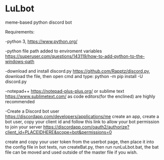 # LuLbot
meme-based python discord bot

Requirements:

-python 3, https://www.python.org/

-python file path added to enviroment variables https://superuser.com/questions/143119/how-to-add-python-to-the-windows-path

-download and install discord.py https://github.com/Rapptz/discord.py, download the file, then open cmd and type:
python -m pip install -U discord.py

-notepad++ https://notepad-plus-plus.org/ or sublime text https://www.sublimetext.com/ as code editors(for the enclined) are highly recommended

-Create a Discord bot user https://discordapp.com/developers/applications/me
create an app, create a bot user, copy your client id and follow this link to allow your bot permission to join your server https://discordapp.com/oauth2/authorize?client_id=PLACEIDHERE&scope=bot&permissions=0

create and copy your user token from the userbot page, then place it into the config file in bot texts, run createBat.py, then run runLuLbot.bat, the bat file can be moved and used outside of the master file if you wish.
